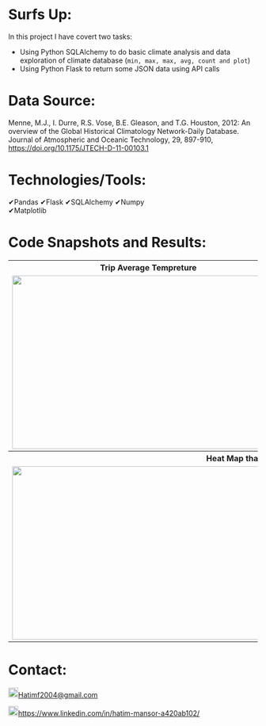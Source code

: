 # Surfs Up:
In this project I have covert two tasks:
  * Using Python SQLAlchemy to do basic climate analysis and data exploration of climate database (`min, max, max, avg, count and plot`)
  * Using Python Flask to return some JSON data using API calls

# Data Source:
Menne, M.J., I. Durre, R.S. Vose, B.E. Gleason, and T.G. Houston, 2012: An overview of the Global Historical Climatology Network-Daily Database. Journal of Atmospheric and Oceanic Technology, 29, 897-910, https://doi.org/10.1175/JTECH-D-11-00103.1

# Technologies/Tools: 
&#10004;Pandas      &#10004;Flask      &#10004;SQLAlchemy      &#10004;Numpy        
&#10004;Matplotlib



# Code Snapshots and Results:
<table>
  <tr>
    <th style="text-align:center">Trip Average Tempreture</td>
     <th style="text-align:center">Daily Temperature Normals</td>
     
  </tr>
  <tr>
    <td><img src="https://user-images.githubusercontent.com/24882457/169629609-1f33d467-17be-45b4-a25b-81f341e00e18.png" width=550 height=350></td>
    <td><img src="https://user-images.githubusercontent.com/24882457/169629678-bc89b302-d6c7-4c3d-a1ae-dc18cef8b1db.png" width=550 height=350></td>
    
  </tr>
  <tr>
   <th style="text-align:center" colspan="2">Heat Map that display every City Humidity</td>
  </tr>
    <tr>
    <td colspan="2"><img src="https://user-images.githubusercontent.com/24882457/169547628-2d5028ec-9917-41af-96e1-e51ea9ab87d5.png" width=1000 height=350></td>
  </tr>
</table>





# Contact:
<img src="https://user-images.githubusercontent.com/24882457/168723224-ecbdb402-be01-453d-9cb5-282424f7418a.png" width="20" height="20" title=" Hatims email"><Hatimf2004@gmail.com>

<img src="https://user-images.githubusercontent.com/24882457/168716629-b90f784a-534f-418c-89fd-28e91c4830fa.png" width="20" height="20" title="Linkedin Profile"><https://www.linkedin.com/in/hatim-mansor-a420ab102/>

